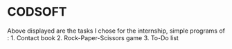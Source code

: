 # CODSOFT
Above displayed are the tasks I chose for the internship, 
simple programs of :
       1. Contact book
       2. Rock-Paper-Scissors game 
       3. To-Do list
